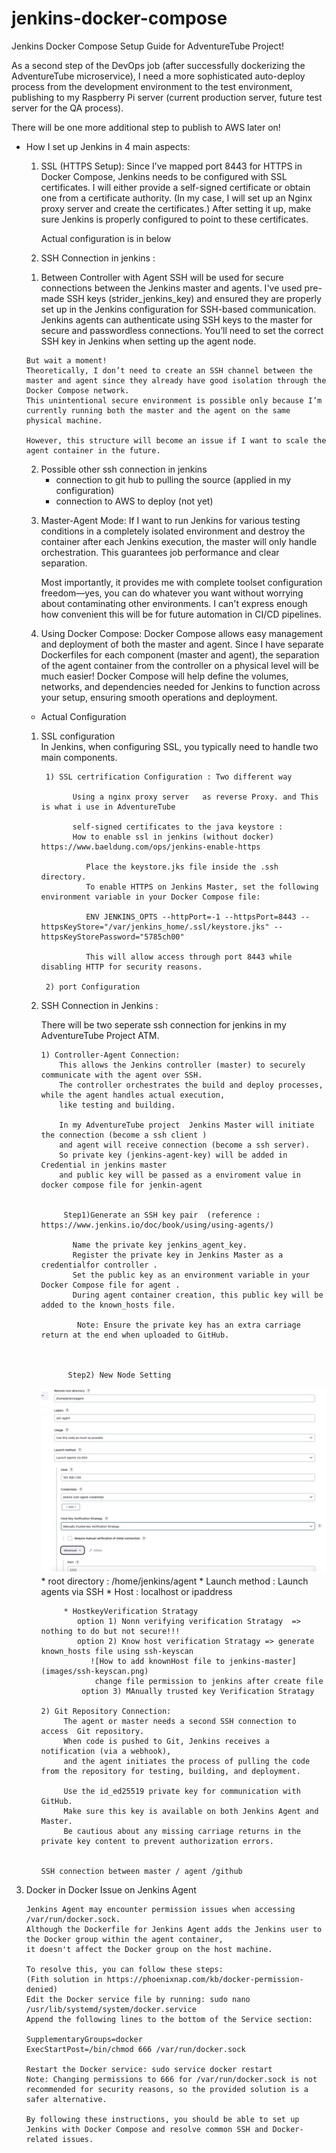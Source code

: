 # jenkins-docker-compose

Jenkins Docker Compose Setup Guide for AdventureTube Project!

As a second step of the DevOps job (after successfully dockerizing the AdventureTube microservice),
I need a more sophisticated auto-deploy process from the development environment to the test environment, 
publishing to my Raspberry Pi server (current production server, future test server for the QA process).

There will be one more additional step to publish to AWS later on!

  * How I set up Jenkins in 4 main aspects:
   
     1. SSL (HTTPS Setup): 
         Since I’ve mapped port 8443 for HTTPS in Docker Compose, Jenkins needs to be configured with SSL certificates. 
         I will either provide a self-signed certificate or obtain one from a certificate authority. 
         (In my case, I will set up an Nginx proxy server and create the certificates.) 
         After setting it up, make sure Jenkins is properly configured to point to these certificates.

         Actual configuration is in below 

     2. SSH Connection in jenkins : 
      1) Between Controller with Agent
        SSH will be used for secure connections between the Jenkins master and agents. 
        I've used pre-made SSH keys (strider_jenkins_key) and ensured they are properly set up in the Jenkins configuration for SSH-based communication. 
        Jenkins agents can authenticate using SSH keys to the master for secure and passwordless connections. 
        You’ll need to set the correct SSH key in Jenkins when setting up the agent node.

        But wait a moment! 
        Theoretically, I don’t need to create an SSH channel between the master and agent since they already have good isolation through the Docker Compose network.
        This unintentional secure environment is possible only because I’m currently running both the master and the agent on the same physical machine. 
        
        However, this structure will become an issue if I want to scale the agent container in the future.
      2) Possible other ssh connection in jenkins 
          - connection to git hub to pulling the source (applied in my configuration)
          - connection to AWS to deploy (not yet)



     3. Master-Agent Mode: 
        If I want to run Jenkins for various testing conditions in a completely isolated environment and destroy the container after each Jenkins execution, 
        the master will only handle orchestration. This guarantees job performance and clear separation.

        Most importantly, it provides me with complete toolset configuration freedom—yes, you can do whatever you want without worrying about contaminating other environments.
        I can't express enough how convenient this will be for future automation in CI/CD pipelines.

     4. Using Docker Compose: 
        Docker Compose allows easy management and deployment of both the master and agent. 
        Since I have separate Dockerfiles for each component (master and agent), 
        the separation of the agent container from the controller on a physical level will be much easier! 
        Docker Compose will help define the volumes, networks, and dependencies needed for Jenkins to function across your setup, ensuring smooth operations and deployment.



    * Actual Configuration 

       
    1. SSL configuration  
          In Jenkins, when configuring SSL, you typically need to handle two main components.
          
            1) SSL certrification Configuration : Two different way 
                  
                  Using a nginx proxy server   as reverse Proxy. and This is what i use in AdventureTube 
                
                  self-signed certificates to the java keystore :       
                  How to enable ssl in jenkins (without docker) https://www.baeldung.com/ops/jenkins-enable-https

                     Place the keystore.jks file inside the .ssh directory.
                     To enable HTTPS on Jenkins Master, set the following environment variable in your Docker Compose file:
                   
                     ENV JENKINS_OPTS --httpPort=-1 --httpsPort=8443 --httpsKeyStore="/var/jenkins_home/.ssl/keystore.jks" --httpsKeyStorePassword="5785ch00"
  
                     This will allow access through port 8443 while disabling HTTP for security reasons.

            2) port Configuration 

    2. SSH Connection in Jenkins : 
            
          There will be two seperate ssh connection for jenkins in my AdventureTube Project ATM.

           1) Controller-Agent Connection: 
               This allows the Jenkins controller (master) to securely communicate with the agent over SSH. 
               The controller orchestrates the build and deploy processes, while the agent handles actual execution, 
               like testing and building.

               In my AdventureTube project  Jenkins Master will initiate the connection (become a ssh client )
               and agent will receive connection (become a ssh server).
               So private key (jenkins-agent-key) will be added in Credential in jenkins master 
               and public key will be passed as a enviroment value in docker compose file for jenkin-agent


                Step1)Generate an SSH key pair  (reference : https://www.jenkins.io/doc/book/using/using-agents/)
       
                  Name the private key jenkins_agent_key.
                  Register the private key in Jenkins Master as a credentialfor controller .
                  Set the public key as an environment variable in your Docker Compose file for agent .
                  During agent container creation, this public key will be added to the known_hosts file.
       
                   Note: Ensure the private key has an extra carriage return at the end when uploaded to GitHub.

       

                 Step2) New Node Setting 
          ![new node setting ](images/node-setting.png)
                   * root directory : /home/jenkins/agent
                   * Launch method : Launch agents via SSH
                   * Host : localhost or ipaddress
  
                * HostkeyVerification Stratagy 
                   option 1) Nonn verifying verification Stratagy  => nothing to do but not secure!!!
                   option 2) Know host verification Stratagy => generate known_hosts file using ssh-keyscan
                      ![How to add knownHost file to jenkins-master](images/ssh-keyscan.png)
                       change file permission to jenkins after create file
                    option 3) MAnually trusted key Verification Stratagy 

           2) Git Repository Connection: 
                The agent or master needs a second SSH connection to access  Git repository.
                When code is pushed to Git, Jenkins receives a notification (via a webhook), 
                and the agent initiates the process of pulling the code from the repository for testing, building, and deployment.

                Use the id_ed25519 private key for communication with GitHub.
                Make sure this key is available on both Jenkins Agent and Master.
                Be cautious about any missing carriage returns in the private key content to prevent authorization errors.
        

           SSH connection between master / agent /github 


    


3) Docker in Docker Issue on Jenkins Agent

       Jenkins Agent may encounter permission issues when accessing /var/run/docker.sock.
       Although the Dockerfile for Jenkins Agent adds the Jenkins user to the Docker group within the agent container, 
       it doesn't affect the Docker group on the host machine.
          
       To resolve this, you can follow these steps:
       (Fith solution in https://phoenixnap.com/kb/docker-permission-denied) 
       Edit the Docker service file by running: sudo nano /usr/lib/systemd/system/docker.service
       Append the following lines to the bottom of the Service section:
     
       SupplementaryGroups=docker
       ExecStartPost=/bin/chmod 666 /var/run/docker.sock

       Restart the Docker service: sudo service docker restart
       Note: Changing permissions to 666 for /var/run/docker.sock is not recommended for security reasons, so the provided solution is a safer alternative.

       By following these instructions, you should be able to set up Jenkins with Docker Compose and resolve common SSH and Docker-related issues.


